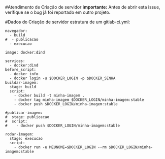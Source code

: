 #Atendimento de Criação de servidor
**importante:**
Antes de abrir esta issue, verifique se o bug já foi reportado em outro projeto.

#Dados do Criação de servidor
estrutura de um gitlab-ci.yml:
``` 
navegador:
  - build
#  - publicacao
  - execucao

image: docker:dind

services:
  - docker:dind
before_script:
  - docker info
  - docker login -u $DOCKER_LOGIN -p $DOCKER_SENHA
buildar-imagem:
  stage: build
  script:
    - docker build -t minha-imagem .
    - docker tag minha-imagem $DOCKER_LOGIN/minha-imagem:stable
    - docker push $DOCKER_LOGIN/minha-imagem:stable

#publicar-imagem:
#  stage: publicacao
#  script:
#    - docker push $DOCKER_LOGIN/minha-imagem:stable

rodar-imagem:
  stage: execucao
  script:
    - docker run -e MEUNOME=$DOCKER_LOGIN --rm $DOCKER_LOGIN/minha-imagem:stable
```